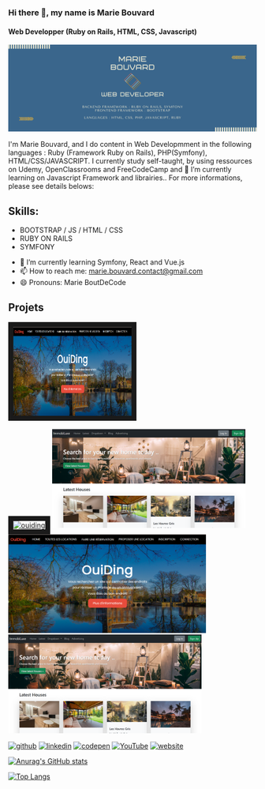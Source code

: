 ### Hi there 👋, my name is Marie Bouvard
#### Web Developper (Ruby on Rails, HTML, CSS, Javascript)
![Web Developper (Ruby on Rails, HTML, CSS, Javascript)](https://github.com/MarieBouvard/MarieBouvard/blob/main/Banner2.png)

I'm Marie Bouvard, and I do content in Web Developmment in the following languages : Ruby (Framework Ruby on Rails), PHP(Symfony), HTML/CSS/JAVASCRIPT. I currently study self-taught, by using ressources on Udemy, OpenClassrooms and FreeCodeCamp and 🔭 I’m currently learning on Javascript Framework and librairies.. For more informations, please see details belows:

## Skills: 
* BOOTSTRAP / JS / HTML / CSS
* RUBY ON RAILS
* SYMFONY

- 🌱 I’m currently learning Symfony, React and Vue.js 
- 📫 How to reach me: marie.bouvard.contact@gmail.com 
- 😄 Pronouns: Marie BoutDeCode 

## Projets 

<a href="https://ouiding.herokuapp.com/
" target="_blank"><img src="https://github.com/MarieBouvard/MarieBouvard/blob/main/Ouiding.png" 
alt="Ouiding" width="240" height="180" border="10" /></a>

<a href="" target='_blank'><img src='' alt='ouiding' height='200' border='10'/></a>
<a href="https://immobiluxe.herokuapp.com/" target='_blank'><img src='https://github.com/MarieBouvard/MarieBouvard/blob/main/ImmobiLuxe.png' alt='Immobiluxe' height='200'></a>
<a href="https://ouiding.herokuapp.com/" target='_blank'><img src='https://github.com/MarieBouvard/MarieBouvard/blob/main/Ouiding.png' alt='ouiding' height='200'></a>
<a href="https://immobiluxe.herokuapp.com/" target='_blank'><img src='https://github.com/MarieBouvard/MarieBouvard/blob/main/ImmobiLuxe.png' alt='Immobiluxe' height='200'></a>


[<img src='https://cdn.jsdelivr.net/npm/simple-icons@3.0.1/icons/github.svg' alt='github' height='40'>](https://github.com/https://github.com/MarieBouvard)  [<img src='https://cdn.jsdelivr.net/npm/simple-icons@3.0.1/icons/linkedin.svg' alt='linkedin' height='40'>](https://www.linkedin.com/in/https://www.linkedin.com/in/marie-bouvard-681808130//)  [<img src='https://cdn.jsdelivr.net/npm/simple-icons@3.0.1/icons/codepen.svg' alt='codepen' height='40'>](https://codepen.io/https://codepen.io/your-work)  [<img src='https://cdn.jsdelivr.net/npm/simple-icons@3.0.1/icons/youtube.svg' alt='YouTube' height='40'>](https://www.youtube.com/channel/https://www.youtube.com/channel/UCcZJIngfJltFgRmczfnHyxA)  [<img src='https://cdn.jsdelivr.net/npm/simple-icons@3.0.1/icons/icloud.svg' alt='website' height='40'>](https://marie-bouvard-portfolio.herokuapp.com/)  


[![Anurag's GitHub stats](https://github-readme-stats.vercel.app/api?username=mariebouvard)](https://github.com/anuraghazra/github-readme-stats)

[![Top Langs](https://github-readme-stats.vercel.app/api/top-langs/?username=mariebouvard&langs_count=8)](https://github.com/anuraghazra/github-readme-stats)



